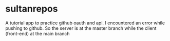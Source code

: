 # sultanrepos
A tutorial app to practice github oauth and api.
I encountered an error while pushing to github. So the server is at the master branch while the client (front-end) at the main branch
